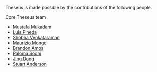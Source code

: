 Theseus is made possible by the contributions of the following people.

Core Theseus team
- [Mustafa Mukadam](https://github.com/mhmukadam)
- [Luis Pineda](https://github.com/luisenp)
- [Shobha Venkataraman](https://github.com/vshobha)
- [Maurizio Monge](https://github.com/maurimo)
- [Brandon Amos](https://github.com/bamos)
- [Paloma Sodhi](https://github.com/psodhi)
- [Jing Dong](https://github.com/dongjing3309)
- [Stuart Anderson](https://github.com/stuart-fb)
